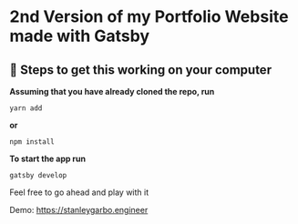 # 2nd Version of my Portfolio Website made with Gatsby

## 🚀 Steps to get this working on your computer

**Assuming that you have already cloned the repo, run** 

    yarn add 

**or** 

    npm install

**To start the app run**

    gatsby develop

Feel free to go ahead and play with it

Demo: https://stanleygarbo.engineer
